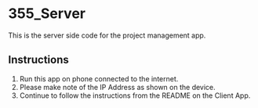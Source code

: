 # 355_Server
This is the server side code for the project management app.

## Instructions
1. Run this app on phone connected to the internet.
2. Please make note of the IP Address as shown on the device.
3. Continue to follow the instructions from the README on the Client App.
